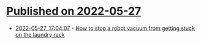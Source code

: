 # [Published on 2022-05-27](index.md)

* [2022-05-27, 17:04:07](https://news.ycombinator.com/item?id=31531954) - [How to stop a robot vacuum from getting stuck on the laundry rack](https://www.ctrl.blog/entry/robot-vacuum-drying-rack.html)

